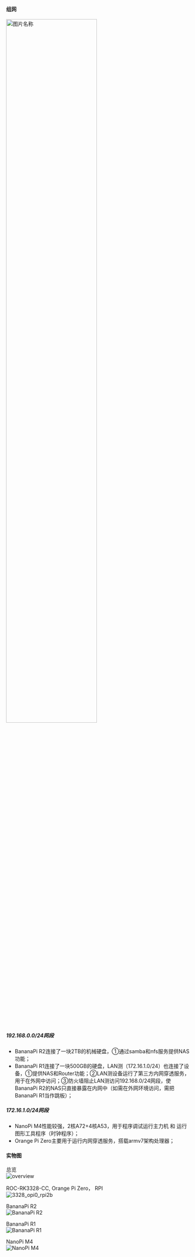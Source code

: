 #### 组网

<img src="https://gitee.com/Dramalife/blog_note/raw/master/network/dl_local_net_pic/local_net.png" width="70%" height="70%" alt="图片名称" align=center />

##### 192.168.0.0/24网段

- BananaPi R2连接了一块2TB的机械硬盘，①通过samba和nfs服务提供NAS功能；
- BananaPi R1连接了一块500GB的硬盘，LAN测（172.16.1.0/24）也连接了设备，①提供NAS和Router功能；②LAN测设备运行了第三方内网穿透服务，用于在外网中访问；③防火墙阻止LAN测访问192.168.0/24网段，使BananaPi R2的NAS只直接暴露在内网中（如需在外网环境访问，需把BananaPi R1当作跳板）；

##### 172.16.1.0/24网段

- NanoPi M4性能较强，2核A72+4核A53，用于程序调试运行主力机 和 运行图形工具程序（时钟程序）；
- Orange Pi Zero主要用于运行内网穿透服务，搭载armv7架构处理器；



#### 实物图
总览  
<img src="https://gitee.com/Dramalife/blog_note/raw/master/network/dl_local_net_pic/overview_all.png" alt="overview" align=center />



ROC-RK3328-CC, Orange Pi Zero， RPI  
<img src="https://gitee.com/Dramalife/blog_note/raw/master/network/dl_local_net_pic/3328_zero_raspberry_0000.png" alt="3328_opi0_rpi2b" align=center />



BananaPi R2  
<img src="https://gitee.com/Dramalife/blog_note/raw/master/network/dl_local_net_pic/bpi_r2_0000.png" alt="BananaPi R2" align=center />



BananaPi R1  
<img src="https://gitee.com/Dramalife/blog_note/raw/master/network/dl_local_net_pic/bpi_ri_0000.png" alt="BananaPi R1" align=center />



NanoPi M4  
<img src="https://gitee.com/Dramalife/blog_note/raw/master/network/dl_local_net_pic/nanopi_m4_0000.png" alt="NanoPi M4" align=center />
